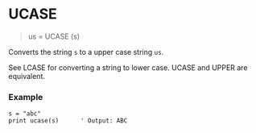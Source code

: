 # UCASE

> us = UCASE (s)

Converts the string `s` to a upper case string `us`.

See LCASE for converting a string to lower case. UCASE and UPPER are equivalent.

### Example

```
s = "abc"
print ucase(s)      ' Output: ABC
```

